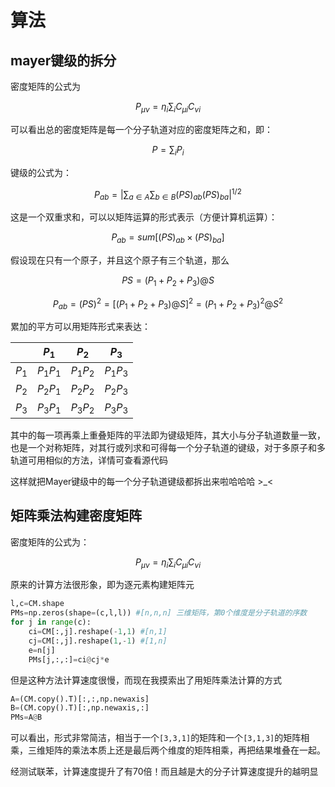 # 算法
## mayer键级的拆分
密度矩阵的公式为

$$
P_{\mu \nu }=\eta_i \sum _{i}C_{\mu i}C_{\nu i}
$$

可以看出总的密度矩阵是每一个分子轨道对应的密度矩阵之和，即：

$$
P=\sum _{i}P_i
$$

键级的公式为：

$$
P_{ab}=|\sum_{a \in A}\sum_{b \in B}(PS)_{ab}(PS)_{ba}|^{1/2}
$$

这是一个双重求和，可以以矩阵运算的形式表示（方便计算机运算）：

$$
P_{ab}=sum[(PS)_{ab}\times (PS)_{ba}]
$$

假设现在只有一个原子，并且这个原子有三个轨道，那么

$$
PS=(P_1+P_2+P_3)@S
$$

$$
P_{ab}=(PS)^2=[(P_1+P_2+P_3)@S]^2=(P_1+P_2+P_3)^2@S^2
$$

累加的平方可以用矩阵形式来表达：

| | $P_1$ | $P_2$ | $P_3$ |
| ----  | --------- | --------- | --------- |
| $P_1$ | $P_{1}P_{1}$ | $P_{1}P_{2}$ | $P_{1}P_{3}$ |
| $P_2$ | $P_{2}P_{1}$ | $P_{2}P_{2}$ | $P_{2}P_{3}$ |
| $P_3$ | $P_{3}P_{1}$ | $P_{3}P_{2}$ | $P_{3}P_{3}$ |

其中的每一项再乘上重叠矩阵的平法即为键级矩阵，其大小与分子轨道数量一致，也是一个对称矩阵，对其行或列求和可得每一个分子轨道的键级，对于多原子和多轨道可用相似的方法，详情可查看源代码

这样就把Mayer键级中的每一个分子轨道键级都拆出来啦哈哈哈 >_<

## 矩阵乘法构建密度矩阵
密度矩阵的公式为：

$$
P_{\mu \nu }=\eta_i \sum _{i}C_{\mu i}C_{\nu i}
$$

原来的计算方法很形象，即为逐元素构建矩阵元
```python
l,c=CM.shape
PMs=np.zeros(shape=(c,l,l)) #[n,n,n] 三维矩阵，第0个维度是分子轨道的序数
for j in range(c):
    ci=CM[:,j].reshape(-1,1) #[n,1]
    cj=CM[:,j].reshape(1,-1) #[1,n]
    e=n[j]
    PMs[j,:,:]=ci@cj*e
```
但是这种方法计算速度很慢，而现在我摸索出了用矩阵乘法计算的方式
```python
A=(CM.copy().T)[:,:,np.newaxis]
B=(CM.copy().T)[:,np.newaxis,:]
PMs=A@B
```
可以看出，形式非常简洁，相当于一个`[3,3,1]`的矩阵和一个`[3,1,3]`的矩阵相乘，三维矩阵的乘法本质上还是最后两个维度的矩阵相乘，再把结果堆叠在一起。

经测试联苯，计算速度提升了有70倍！而且越是大的分子计算速度提升的越明显